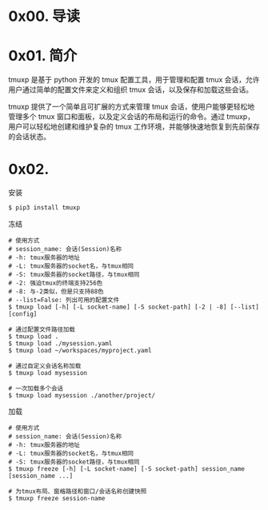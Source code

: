 # 0x00. 导读

# 0x01. 简介

tmuxp 是基于 python 开发的 tmux 配置工具，用于管理和配置 tmux 会话，允许用户通过简单的配置文件来定义和组织 tmux 会话，以及保存和加载这些会话。

tmuxp 提供了一个简单且可扩展的方式来管理 tmux 会话，使用户能够更轻松地管理多个 tmux 窗口和面板，以及定义会话的布局和运行的命令。通过 tmuxp，用户可以轻松地创建和维护复杂的 tmux 工作环境，并能够快速地恢复到先前保存的会话状态。

# 0x02. 

安装
```bash
$ pip3 install tmuxp
```

冻结
```
# 使用方式
# session_name: 会话(Session)名称
# -h: tmux服务器的地址
# -L: tmux服务器的socket名，与tmux相同
# -S: tmux服务器的socket路径，与tmux相同
# -2: 强迫tmux的终端支持256色
# -8: 与-2类似，但是只支持88色
# --list=False: 列出可用的配置文件
$ tmuxp load [-h] [-L socket-name] [-S socket-path] [-2 | -8] [--list] [config]

# 通过配置文件路径加载
$ tmuxp load .
$ tmuxp load ./mysession.yaml
$ tmuxp load ~/workspaces/myproject.yaml

# 通过自定义会话名称加载
$ tmuxp load mysession

# 一次加载多个会话
$ tmuxp load mysession ./another/project/
```

加载
```
# 使用方式
# session_name: 会话(Session)名称
# -h: tmux服务器的地址
# -L: tmux服务器的socket名，与tmux相同
# -S: tmux服务器的socket路径，与tmux相同
$ tmuxp freeze [-h] [-L socket-name] [-S socket-path] session_name [session_name ...]

# 为tmux布局、窗格路径和窗口/会话名称创建快照
$ tmuxp freeze session-name
```